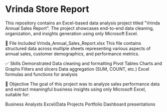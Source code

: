 # Vrinda Store Report
This repository contains an Excel-based data analysis project titled "Vrinda Annual Sales Report". The project showcases end-to-end data cleaning, organization, and insights generation using only Microsoft Excel.

📁 File Included
Vrinda_Annual_Sales_Report.xlsx
This file contains structured data across multiple sheets representing various aspects of annual sales, customer demographics, and performance metrics. 

✅ Skills Demonstrated
Data cleaning and formatting
Pivot Tables
Charts and Graphs
Filters and slicers
Data aggregation (SUM, COUNT, etc.)
Excel formulas and functions for analysis

📌 Objective
The goal of this project was to analyze sales performance data and extract meaningful business insights using only Microsoft Excel, suitable for:

Business Analysts
Excel/Data Projects Portfolio
Dashboard presentations

